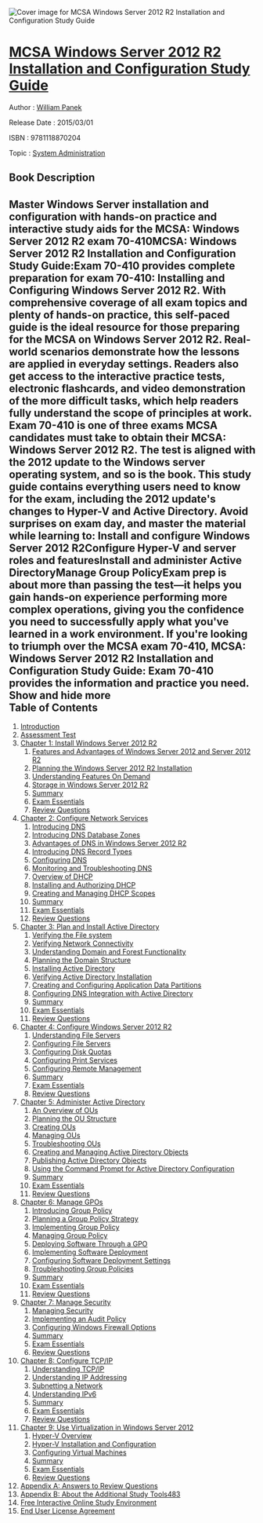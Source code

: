 ![Cover image for MCSA Windows Server 2012 R2 Installation and Configuration Study Guide](https://imgdetail.ebookreading.net/cover/cover/20200215/EB9781118870204.jpg)

[MCSA Windows Server 2012 R2 Installation and Configuration Study Guide](https://ebookreading.net/view/book/MCSA+Windows+Server+2012+R2+Installation+and+Configuration+Study+Guide-EB9781118870204_1.html "MCSA Windows Server 2012 R2 Installation and Configuration Study Guide")
====================================================================================================================

Author : [William Panek](https://ebookreading.net/search/author/William+Panek)

Release Date : 2015/03/01

ISBN : 9781118870204

Topic : [System Administration](https://ebookreading.net/search/category/system-administration)

Book Description
-----------------

 Master Windows Server installation and configuration with hands-on practice and interactive study aids for the MCSA: Windows Server 2012 R2 exam 70-410MCSA: Windows Server 2012 R2 Installation and Configuration Study Guide:Exam 70-410 provides complete preparation for exam 70-410: Installing and Configuring Windows Server 2012 R2. With comprehensive coverage of all exam topics and plenty of hands-on practice, this self-paced guide is the ideal resource for those preparing for the MCSA on Windows Server 2012 R2. Real-world scenarios demonstrate how the lessons are applied in everyday settings. Readers also get access to the interactive practice tests, electronic flashcards, and video demonstration of the more difficult tasks, which help readers fully understand the scope of principles at work.
Exam 70-410 is one of three exams MCSA candidates must take to obtain their MCSA: Windows Server 2012 R2. The test is aligned with the 2012 update to the Windows server operating system, and so is the book. This study guide contains everything users need to know for the exam, including the 2012 update's changes to Hyper-V and Active Directory. Avoid surprises on exam day, and master the material while learning to:
Install and configure Windows Server 2012 R2Configure Hyper-V and server roles and featuresInstall and administer Active DirectoryManage Group PolicyExam prep is about more than passing the test—it helps you gain hands-on experience performing more complex operations, giving you the confidence you need to successfully apply what you've learned in a work environment. If you're looking to triumph over the MCSA exam 70-410, MCSA: Windows Server 2012 R2 Installation and Configuration Study Guide: Exam 70-410 provides the information and practice you need.
        Show and hide more                
Table of Contents
-----------------

1. [Introduction](https://ebookreading.net/view/book/MCSA+Windows+Server+2012+R2+Installation+and+Configuration+Study+Guide-EB9781118870204_8.html)
1. [Assessment Test](https://ebookreading.net/view/book/MCSA+Windows+Server+2012+R2+Installation+and+Configuration+Study+Guide-EB9781118870204_9.html)
1. [Chapter 1: Install Windows Server 2012 R2](https://ebookreading.net/view/book/MCSA+Windows+Server+2012+R2+Installation+and+Configuration+Study+Guide-EB9781118870204_10.html)
    1. [Features and Advantages of Windows Server 2012 and Server 2012 R2](https://ebookreading.net/view/book/MCSA+Windows+Server+2012+R2+Installation+and+Configuration+Study+Guide-EB9781118870204_10.html#sec1)
    1. [Planning the Windows Server 2012 R2 Installation](https://ebookreading.net/view/book/MCSA+Windows+Server+2012+R2+Installation+and+Configuration+Study+Guide-EB9781118870204_10.html#sec2)
    1. [Understanding Features On Demand](https://ebookreading.net/view/book/MCSA+Windows+Server+2012+R2+Installation+and+Configuration+Study+Guide-EB9781118870204_10.html#sec3)
    1. [Storage in Windows Server 2012 R2](https://ebookreading.net/view/book/MCSA+Windows+Server+2012+R2+Installation+and+Configuration+Study+Guide-EB9781118870204_10.html#sec4)
    1. [Summary](https://ebookreading.net/view/book/MCSA+Windows+Server+2012+R2+Installation+and+Configuration+Study+Guide-EB9781118870204_10.html#sec5)
    1. [Exam Essentials](https://ebookreading.net/view/book/MCSA+Windows+Server+2012+R2+Installation+and+Configuration+Study+Guide-EB9781118870204_10.html#sec6)
    1. [Review Questions](https://ebookreading.net/view/book/MCSA+Windows+Server+2012+R2+Installation+and+Configuration+Study+Guide-EB9781118870204_10.html#sec7)
1. [Chapter 2: Configure Network Services](https://ebookreading.net/view/book/MCSA+Windows+Server+2012+R2+Installation+and+Configuration+Study+Guide-EB9781118870204_11.html)
    1. [Introducing DNS](https://ebookreading.net/view/book/MCSA+Windows+Server+2012+R2+Installation+and+Configuration+Study+Guide-EB9781118870204_11.html#sec8)
    1. [Introducing DNS Database Zones](https://ebookreading.net/view/book/MCSA+Windows+Server+2012+R2+Installation+and+Configuration+Study+Guide-EB9781118870204_11.html#sec9)
    1. [Advantages of DNS in Windows Server 2012 R2](https://ebookreading.net/view/book/MCSA+Windows+Server+2012+R2+Installation+and+Configuration+Study+Guide-EB9781118870204_11.html#sec10)
    1. [Introducing DNS Record Types](https://ebookreading.net/view/book/MCSA+Windows+Server+2012+R2+Installation+and+Configuration+Study+Guide-EB9781118870204_11.html#sec11)
    1. [Configuring DNS](https://ebookreading.net/view/book/MCSA+Windows+Server+2012+R2+Installation+and+Configuration+Study+Guide-EB9781118870204_11.html#sec12)
    1. [Monitoring and Troubleshooting DNS](https://ebookreading.net/view/book/MCSA+Windows+Server+2012+R2+Installation+and+Configuration+Study+Guide-EB9781118870204_11.html#sec13)
    1. [Overview of DHCP](https://ebookreading.net/view/book/MCSA+Windows+Server+2012+R2+Installation+and+Configuration+Study+Guide-EB9781118870204_11.html#sec14)
    1. [Installing and Authorizing DHCP](https://ebookreading.net/view/book/MCSA+Windows+Server+2012+R2+Installation+and+Configuration+Study+Guide-EB9781118870204_11.html#sec15)
    1. [Creating and Managing DHCP Scopes](https://ebookreading.net/view/book/MCSA+Windows+Server+2012+R2+Installation+and+Configuration+Study+Guide-EB9781118870204_11.html#sec16)
    1. [Summary](https://ebookreading.net/view/book/MCSA+Windows+Server+2012+R2+Installation+and+Configuration+Study+Guide-EB9781118870204_11.html#sec17)
    1. [Exam Essentials](https://ebookreading.net/view/book/MCSA+Windows+Server+2012+R2+Installation+and+Configuration+Study+Guide-EB9781118870204_11.html#sec18)
    1. [Review Questions](https://ebookreading.net/view/book/MCSA+Windows+Server+2012+R2+Installation+and+Configuration+Study+Guide-EB9781118870204_11.html#sec19)
1. [Chapter 3: Plan and Install Active Directory](https://ebookreading.net/view/book/MCSA+Windows+Server+2012+R2+Installation+and+Configuration+Study+Guide-EB9781118870204_12.html)
    1. [Verifying the File system](https://ebookreading.net/view/book/MCSA+Windows+Server+2012+R2+Installation+and+Configuration+Study+Guide-EB9781118870204_12.html#sec20)
    1. [Verifying Network Connectivity](https://ebookreading.net/view/book/MCSA+Windows+Server+2012+R2+Installation+and+Configuration+Study+Guide-EB9781118870204_12.html#sec21)
    1. [Understanding Domain and Forest Functionality](https://ebookreading.net/view/book/MCSA+Windows+Server+2012+R2+Installation+and+Configuration+Study+Guide-EB9781118870204_12.html#sec22)
    1. [Planning the Domain Structure](https://ebookreading.net/view/book/MCSA+Windows+Server+2012+R2+Installation+and+Configuration+Study+Guide-EB9781118870204_12.html#sec23)
    1. [Installing Active Directory](https://ebookreading.net/view/book/MCSA+Windows+Server+2012+R2+Installation+and+Configuration+Study+Guide-EB9781118870204_12.html#sec24)
    1. [Verifying Active Directory Installation](https://ebookreading.net/view/book/MCSA+Windows+Server+2012+R2+Installation+and+Configuration+Study+Guide-EB9781118870204_12.html#sec25)
    1. [Creating and Configuring Application Data Partitions](https://ebookreading.net/view/book/MCSA+Windows+Server+2012+R2+Installation+and+Configuration+Study+Guide-EB9781118870204_12.html#sec26)
    1. [Configuring DNS Integration with Active Directory](https://ebookreading.net/view/book/MCSA+Windows+Server+2012+R2+Installation+and+Configuration+Study+Guide-EB9781118870204_12.html#sec27)
    1. [Summary](https://ebookreading.net/view/book/MCSA+Windows+Server+2012+R2+Installation+and+Configuration+Study+Guide-EB9781118870204_12.html#sec28)
    1. [Exam Essentials](https://ebookreading.net/view/book/MCSA+Windows+Server+2012+R2+Installation+and+Configuration+Study+Guide-EB9781118870204_12.html#sec29)
    1. [Review Questions](https://ebookreading.net/view/book/MCSA+Windows+Server+2012+R2+Installation+and+Configuration+Study+Guide-EB9781118870204_12.html#sec30)
1. [Chapter 4: Configure Windows Server 2012 R2](https://ebookreading.net/view/book/MCSA+Windows+Server+2012+R2+Installation+and+Configuration+Study+Guide-EB9781118870204_13.html)
    1. [Understanding File Servers](https://ebookreading.net/view/book/MCSA+Windows+Server+2012+R2+Installation+and+Configuration+Study+Guide-EB9781118870204_13.html#sec31)
    1. [Configuring File Servers](https://ebookreading.net/view/book/MCSA+Windows+Server+2012+R2+Installation+and+Configuration+Study+Guide-EB9781118870204_13.html#sec32)
    1. [Configuring Disk Quotas](https://ebookreading.net/view/book/MCSA+Windows+Server+2012+R2+Installation+and+Configuration+Study+Guide-EB9781118870204_13.html#sec33)
    1. [Configuring Print Services](https://ebookreading.net/view/book/MCSA+Windows+Server+2012+R2+Installation+and+Configuration+Study+Guide-EB9781118870204_13.html#sec34)
    1. [Configuring Remote Management](https://ebookreading.net/view/book/MCSA+Windows+Server+2012+R2+Installation+and+Configuration+Study+Guide-EB9781118870204_13.html#sec35)
    1. [Summary](https://ebookreading.net/view/book/MCSA+Windows+Server+2012+R2+Installation+and+Configuration+Study+Guide-EB9781118870204_13.html#sec36)
    1. [Exam Essentials](https://ebookreading.net/view/book/MCSA+Windows+Server+2012+R2+Installation+and+Configuration+Study+Guide-EB9781118870204_13.html#sec37)
    1. [Review Questions](https://ebookreading.net/view/book/MCSA+Windows+Server+2012+R2+Installation+and+Configuration+Study+Guide-EB9781118870204_13.html#sec38)
1. [Chapter 5: Administer Active Directory](https://ebookreading.net/view/book/MCSA+Windows+Server+2012+R2+Installation+and+Configuration+Study+Guide-EB9781118870204_14.html)
    1. [An Overview of OUs](https://ebookreading.net/view/book/MCSA+Windows+Server+2012+R2+Installation+and+Configuration+Study+Guide-EB9781118870204_14.html#sec39)
    1. [Planning the OU Structure](https://ebookreading.net/view/book/MCSA+Windows+Server+2012+R2+Installation+and+Configuration+Study+Guide-EB9781118870204_14.html#sec40)
    1. [Creating OUs](https://ebookreading.net/view/book/MCSA+Windows+Server+2012+R2+Installation+and+Configuration+Study+Guide-EB9781118870204_14.html#sec41)
    1. [Managing OUs](https://ebookreading.net/view/book/MCSA+Windows+Server+2012+R2+Installation+and+Configuration+Study+Guide-EB9781118870204_14.html#sec42)
    1. [Troubleshooting OUs](https://ebookreading.net/view/book/MCSA+Windows+Server+2012+R2+Installation+and+Configuration+Study+Guide-EB9781118870204_14.html#sec43)
    1. [Creating and Managing Active Directory Objects](https://ebookreading.net/view/book/MCSA+Windows+Server+2012+R2+Installation+and+Configuration+Study+Guide-EB9781118870204_14.html#sec44)
    1. [Publishing Active Directory Objects](https://ebookreading.net/view/book/MCSA+Windows+Server+2012+R2+Installation+and+Configuration+Study+Guide-EB9781118870204_14.html#sec45)
    1. [Using the Command Prompt for Active Directory Configuration](https://ebookreading.net/view/book/MCSA+Windows+Server+2012+R2+Installation+and+Configuration+Study+Guide-EB9781118870204_14.html#sec46)
    1. [Summary](https://ebookreading.net/view/book/MCSA+Windows+Server+2012+R2+Installation+and+Configuration+Study+Guide-EB9781118870204_14.html#sec47)
    1. [Exam Essentials](https://ebookreading.net/view/book/MCSA+Windows+Server+2012+R2+Installation+and+Configuration+Study+Guide-EB9781118870204_14.html#sec48)
    1. [Review Questions](https://ebookreading.net/view/book/MCSA+Windows+Server+2012+R2+Installation+and+Configuration+Study+Guide-EB9781118870204_14.html#sec49)
1. [Chapter 6: Manage GPOs](https://ebookreading.net/view/book/MCSA+Windows+Server+2012+R2+Installation+and+Configuration+Study+Guide-EB9781118870204_15.html)
    1. [Introducing Group Policy](https://ebookreading.net/view/book/MCSA+Windows+Server+2012+R2+Installation+and+Configuration+Study+Guide-EB9781118870204_15.html#sec50)
    1. [Planning a Group Policy Strategy](https://ebookreading.net/view/book/MCSA+Windows+Server+2012+R2+Installation+and+Configuration+Study+Guide-EB9781118870204_15.html#sec51)
    1. [Implementing Group Policy](https://ebookreading.net/view/book/MCSA+Windows+Server+2012+R2+Installation+and+Configuration+Study+Guide-EB9781118870204_15.html#sec52)
    1. [Managing Group Policy](https://ebookreading.net/view/book/MCSA+Windows+Server+2012+R2+Installation+and+Configuration+Study+Guide-EB9781118870204_15.html#sec53)
    1. [Deploying Software Through a GPO](https://ebookreading.net/view/book/MCSA+Windows+Server+2012+R2+Installation+and+Configuration+Study+Guide-EB9781118870204_15.html#sec54)
    1. [Implementing Software Deployment](https://ebookreading.net/view/book/MCSA+Windows+Server+2012+R2+Installation+and+Configuration+Study+Guide-EB9781118870204_15.html#sec55)
    1. [Configuring Software Deployment Settings](https://ebookreading.net/view/book/MCSA+Windows+Server+2012+R2+Installation+and+Configuration+Study+Guide-EB9781118870204_15.html#sec56)
    1. [Troubleshooting Group Policies](https://ebookreading.net/view/book/MCSA+Windows+Server+2012+R2+Installation+and+Configuration+Study+Guide-EB9781118870204_15.html#sec57)
    1. [Summary](https://ebookreading.net/view/book/MCSA+Windows+Server+2012+R2+Installation+and+Configuration+Study+Guide-EB9781118870204_15.html#sec58)
    1. [Exam Essentials](https://ebookreading.net/view/book/MCSA+Windows+Server+2012+R2+Installation+and+Configuration+Study+Guide-EB9781118870204_15.html#sec59)
    1. [Review Questions](https://ebookreading.net/view/book/MCSA+Windows+Server+2012+R2+Installation+and+Configuration+Study+Guide-EB9781118870204_15.html#sec60)
1. [Chapter 7: Manage Security](https://ebookreading.net/view/book/MCSA+Windows+Server+2012+R2+Installation+and+Configuration+Study+Guide-EB9781118870204_16.html)
    1. [Managing Security](https://ebookreading.net/view/book/MCSA+Windows+Server+2012+R2+Installation+and+Configuration+Study+Guide-EB9781118870204_16.html#sec61)
    1. [Implementing an Audit Policy](https://ebookreading.net/view/book/MCSA+Windows+Server+2012+R2+Installation+and+Configuration+Study+Guide-EB9781118870204_16.html#sec62)
    1. [Configuring Windows Firewall Options](https://ebookreading.net/view/book/MCSA+Windows+Server+2012+R2+Installation+and+Configuration+Study+Guide-EB9781118870204_16.html#sec63)
    1. [Summary](https://ebookreading.net/view/book/MCSA+Windows+Server+2012+R2+Installation+and+Configuration+Study+Guide-EB9781118870204_16.html#sec64)
    1. [Exam Essentials](https://ebookreading.net/view/book/MCSA+Windows+Server+2012+R2+Installation+and+Configuration+Study+Guide-EB9781118870204_16.html#sec65)
    1. [Review Questions](https://ebookreading.net/view/book/MCSA+Windows+Server+2012+R2+Installation+and+Configuration+Study+Guide-EB9781118870204_16.html#sec66)
1. [Chapter 8: Configure TCP/IP](https://ebookreading.net/view/book/MCSA+Windows+Server+2012+R2+Installation+and+Configuration+Study+Guide-EB9781118870204_17.html)
    1. [Understanding TCP/IP](https://ebookreading.net/view/book/MCSA+Windows+Server+2012+R2+Installation+and+Configuration+Study+Guide-EB9781118870204_17.html#sec67)
    1. [Understanding IP Addressing](https://ebookreading.net/view/book/MCSA+Windows+Server+2012+R2+Installation+and+Configuration+Study+Guide-EB9781118870204_17.html#sec68)
    1. [Subnetting a Network](https://ebookreading.net/view/book/MCSA+Windows+Server+2012+R2+Installation+and+Configuration+Study+Guide-EB9781118870204_17.html#sec69)
    1. [Understanding IPv6](https://ebookreading.net/view/book/MCSA+Windows+Server+2012+R2+Installation+and+Configuration+Study+Guide-EB9781118870204_17.html#sec70)
    1. [Summary](https://ebookreading.net/view/book/MCSA+Windows+Server+2012+R2+Installation+and+Configuration+Study+Guide-EB9781118870204_17.html#sec71)
    1. [Exam Essentials](https://ebookreading.net/view/book/MCSA+Windows+Server+2012+R2+Installation+and+Configuration+Study+Guide-EB9781118870204_17.html#sec72)
    1. [Review Questions](https://ebookreading.net/view/book/MCSA+Windows+Server+2012+R2+Installation+and+Configuration+Study+Guide-EB9781118870204_17.html#sec73)
1. [Chapter 9: Use Virtualization in Windows Server 2012](https://ebookreading.net/view/book/MCSA+Windows+Server+2012+R2+Installation+and+Configuration+Study+Guide-EB9781118870204_18.html)
    1. [Hyper-V Overview](https://ebookreading.net/view/book/MCSA+Windows+Server+2012+R2+Installation+and+Configuration+Study+Guide-EB9781118870204_18.html#sec74)
    1. [Hyper-V Installation and Configuration](https://ebookreading.net/view/book/MCSA+Windows+Server+2012+R2+Installation+and+Configuration+Study+Guide-EB9781118870204_18.html#sec75)
    1. [Configuring Virtual Machines](https://ebookreading.net/view/book/MCSA+Windows+Server+2012+R2+Installation+and+Configuration+Study+Guide-EB9781118870204_18.html#sec76)
    1. [Summary](https://ebookreading.net/view/book/MCSA+Windows+Server+2012+R2+Installation+and+Configuration+Study+Guide-EB9781118870204_18.html#sec77)
    1. [Exam Essentials](https://ebookreading.net/view/book/MCSA+Windows+Server+2012+R2+Installation+and+Configuration+Study+Guide-EB9781118870204_18.html#sec78)
    1. [Review Questions](https://ebookreading.net/view/book/MCSA+Windows+Server+2012+R2+Installation+and+Configuration+Study+Guide-EB9781118870204_18.html#sec79)
1. [Appendix A: Answers to Review Questions](https://ebookreading.net/view/book/MCSA+Windows+Server+2012+R2+Installation+and+Configuration+Study+Guide-EB9781118870204_19.html)
1. [Appendix B: About the Additional Study Tools483](https://ebookreading.net/view/book/MCSA+Windows+Server+2012+R2+Installation+and+Configuration+Study+Guide-EB9781118870204_20.html)
1. [Free Interactive Online Study Environment](https://ebookreading.net/view/book/MCSA+Windows+Server+2012+R2+Installation+and+Configuration+Study+Guide-EB9781118870204_21.html)
1. [End User License Agreement](https://ebookreading.net/view/book/MCSA+Windows+Server+2012+R2+Installation+and+Configuration+Study+Guide-EB9781118870204_22.html#eula)
